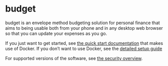 # budget

budget is an envelope method budgeting solution for personal finance that aims to being usable both from your phone and in any desktop web browser so that you can update your expenses as you go.

If you just want to get started, see [the quick start documentation](docs/01-quickstart.md) that makes use of Docker. If you don’t want to use Docker, see the [detailed setup guide](02-setup.md)

For supported versions of the software, see [the security overview](SECURITY.md).
